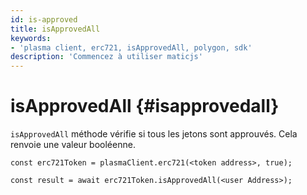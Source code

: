 ```yaml
---
id: is-approved
title: isApprovedAll
keywords:
- 'plasma client, erc721, isApprovedAll, polygon, sdk'
description: 'Commencez à utiliser maticjs'
---
```


# isApprovedAll {#isapprovedall}

`isApprovedAll` méthode vérifie si tous les jetons sont approuvés. Cela renvoie une valeur booléenne.

```
const erc721Token = plasmaClient.erc721(<token address>, true);

const result = await erc721Token.isApprovedAll(<user Address>);

```
